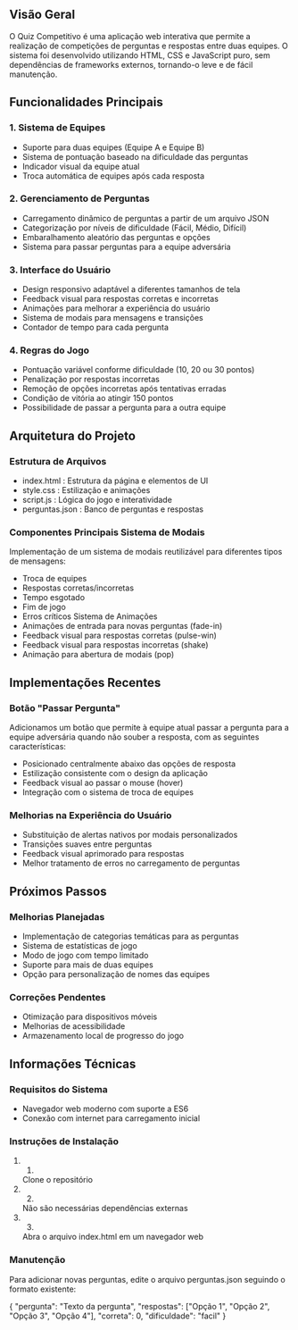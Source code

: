## Visão Geral
O Quiz Competitivo é uma aplicação web interativa que permite a realização de competições de perguntas e respostas entre duas equipes. O sistema foi desenvolvido utilizando HTML, CSS e JavaScript puro, sem dependências de frameworks externos, tornando-o leve e de fácil manutenção.

## Funcionalidades Principais
### 1. Sistema de Equipes
- Suporte para duas equipes (Equipe A e Equipe B)
- Sistema de pontuação baseado na dificuldade das perguntas
- Indicador visual da equipe atual
- Troca automática de equipes após cada resposta
### 2. Gerenciamento de Perguntas
- Carregamento dinâmico de perguntas a partir de um arquivo JSON
- Categorização por níveis de dificuldade (Fácil, Médio, Difícil)
- Embaralhamento aleatório das perguntas e opções
- Sistema para passar perguntas para a equipe adversária
### 3. Interface do Usuário
- Design responsivo adaptável a diferentes tamanhos de tela
- Feedback visual para respostas corretas e incorretas
- Animações para melhorar a experiência do usuário
- Sistema de modais para mensagens e transições
- Contador de tempo para cada pergunta
### 4. Regras do Jogo
- Pontuação variável conforme dificuldade (10, 20 ou 30 pontos)
- Penalização por respostas incorretas
- Remoção de opções incorretas após tentativas erradas
- Condição de vitória ao atingir 150 pontos
- Possibilidade de passar a pergunta para a outra equipe
## Arquitetura do Projeto
### Estrutura de Arquivos
- index.html : Estrutura da página e elementos de UI
- style.css : Estilização e animações
- script.js : Lógica do jogo e interatividade
- perguntas.json : Banco de perguntas e respostas
### Componentes Principais Sistema de Modais
Implementação de um sistema de modais reutilizável para diferentes tipos de mensagens:

- Troca de equipes
- Respostas corretas/incorretas
- Tempo esgotado
- Fim de jogo
- Erros críticos Sistema de Animações
- Animações de entrada para novas perguntas (fade-in)
- Feedback visual para respostas corretas (pulse-win)
- Feedback visual para respostas incorretas (shake)
- Animação para abertura de modais (pop)
## Implementações Recentes
### Botão "Passar Pergunta"
Adicionamos um botão que permite à equipe atual passar a pergunta para a equipe adversária quando não souber a resposta, com as seguintes características:

- Posicionado centralmente abaixo das opções de resposta
- Estilização consistente com o design da aplicação
- Feedback visual ao passar o mouse (hover)
- Integração com o sistema de troca de equipes
### Melhorias na Experiência do Usuário
- Substituição de alertas nativos por modais personalizados
- Transições suaves entre perguntas
- Feedback visual aprimorado para respostas
- Melhor tratamento de erros no carregamento de perguntas
## Próximos Passos
### Melhorias Planejadas
- Implementação de categorias temáticas para as perguntas
- Sistema de estatísticas de jogo
- Modo de jogo com tempo limitado
- Suporte para mais de duas equipes
- Opção para personalização de nomes das equipes
### Correções Pendentes
- Otimização para dispositivos móveis
- Melhorias de acessibilidade
- Armazenamento local de progresso do jogo
## Informações Técnicas
### Requisitos do Sistema
- Navegador web moderno com suporte a ES6
- Conexão com internet para carregamento inicial
### Instruções de Instalação
1. 1.
   Clone o repositório
2. 2.
   Não são necessárias dependências externas
3. 3.
   Abra o arquivo index.html em um navegador web
### Manutenção
Para adicionar novas perguntas, edite o arquivo perguntas.json seguindo o formato existente:

{
  "pergunta": "Texto da pergunta",
  "respostas": ["Opção 1", "Opção 2", "Opção 3", "Opção 4"],
  "correta": 0,
  "dificuldade": "facil"
}
